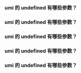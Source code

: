 ### umi 的 undefined 有哪些参数？

### umi 的 undefined 有哪些参数？

### umi 的 undefined 有哪些参数？

### umi 的 undefined 有哪些参数？

### umi 的 undefined 有哪些参数？
